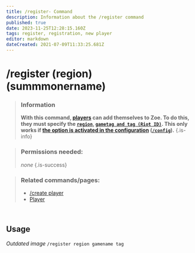 ```yaml
---
title: /register- Command
description: Information about the /register command
published: true
date: 2023-11-25T12:28:15.160Z
tags: register, registration, new player
editor: markdown
dateCreated: 2021-07-09T11:33:25.681Z
---
```


# /register (region) (summmonername)

>### Information
>**With this command, [players](/en/terms/player) can add themselves to Zoe. To do this, they must specify the [`region`](/en/terms/region), [`gametag and tag (Riot ID)`](/en/terms/riotid). This only works if [the option is activated in the configuration](https://wiki.zoe-discord-bot.ch/en/Zoe-Configuration/Usermanagment/Register) ([`/config`](https://wiki.zoe-discord-bot.ch/en/commands/important/config)).**
>{.is-info}

>### Permissions needed:
>*none*
>{.is-success}

>### Related commands/pages:
>-   [/create player](/en/commands/create/player/)
>-   [Player](/en/terms/player)

<br>

## Usage

*Outdated image*
`/register region gamename tag` 